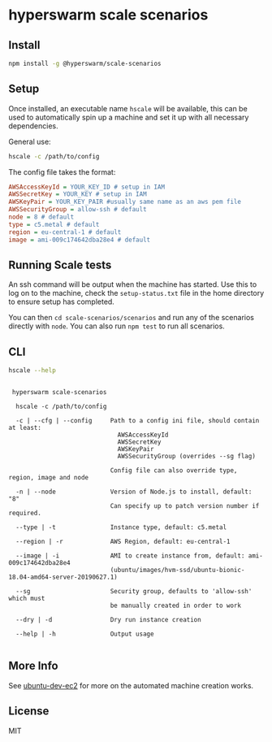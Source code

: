 # hyperswarm scale scenarios

## Install

```sh
npm install -g @hyperswarm/scale-scenarios
```

## Setup

Once installed, an executable name `hscale` will be available, 
this can be used to automatically spin up a machine and set
it up with all necessary dependencies. 

General use:

```sh
hscale -c /path/to/config
```

The config file takes the format:


```ini
AWSAccessKeyId = YOUR_KEY_ID # setup in IAM
AWSSecretKey = YOUR_KEY # setup in IAM
AWSKeyPair = YOUR_KEY_PAIR #usually same name as an aws pem file
AWSSecurityGroup = allow-ssh # default
node = 8 # default
type = c5.metal # default
region = eu-central-1 # default
image = ami-009c174642dba28e4 # default
```

## Running Scale tests

An ssh command will be output when the machine has started.
Use this to log on to the machine, check the `setup-status.txt` file 
in the home directory to ensure setup has completed. 

You can then `cd scale-scenarios/scenarios` and run any of the scenarios
directly with `node`. You can also run `npm test` to run all scenarios.


## CLI

```sh
hscale --help
```

```
 
 hyperswarm scale-scenarios

  hscale -c /path/to/config

  -c | --cfg | --config     Path to a config ini file, should contain at least:
                              AWSAccessKeyId
                              AWSSecretKey
                              AWSKeyPair
                              AWSSecurityGroup (overrides --sg flag)
                            
                            Config file can also override type, region, image and node

  -n | --node               Version of Node.js to install, default: "8"
                            Can specify up to patch version number if required.

  --type | -t               Instance type, default: c5.metal

  --region | -r             AWS Region, default: eu-central-1

  --image | -i              AMI to create instance from, default: ami-009c174642dba28e4
                            (ubuntu/images/hvm-ssd/ubuntu-bionic-18.04-amd64-server-20190627.1)

  --sg                      Security group, defaults to 'allow-ssh' which must
                            be manually created in order to work

  --dry | -d                Dry run instance creation

  --help | -h               Output usage


```

## More Info

See [ubuntu-dev-ec2](https://github.com/davidmarkclements/ubuntu-dev-ec2) for more on the automated machine creation works.

## License

MIT